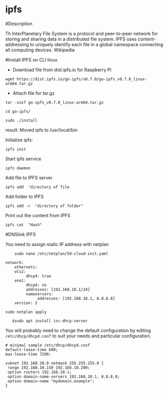 # ipfs

#Description

Th InterPlanetary File System is a protocol and peer-to-peer network for storing and sharing data in a distributed file system. IPFS uses content-addressing to uniquely identify each file in a global namespace connecting all computing devices. Wikipedia

  

#Install IPFS on CLI linux

* Download file from dist.ipfs.io for Raspberry Pi

```
wget https://dist.ipfs.io/go-ipfs/v0.7.0/go-ipfs_v0.7.0_linux-arm64.tar.gz
```
  

* Attach file for tar.gz
```
tar -xvzf go-ipfs_v0.7.0_linux-arm64.tar.gz

cd go-ipfs/

sudo ./install
```

 result: Moved ipfs to /usr/local/bin

  

Initialize ipfs:
```
ipfs init
```
Start ipfs service
```
ipfs daemon
```
  

Add file to IPFS server

```
ipfs add  "directory of file
```
  
Add folder to IPFS
```
ipfs add -r  "directory of folder"
```
  

Print out the content from IPFS

```
ipfs cat  "Hash"
```
  
#DNSlink IPFS

You need to assign static IP address with netplan
```
    sudo nano /etc/netplan/50-cloud-init.yaml
```

```
network:
    ethernets:
    wls2:
         dhcp4: true
    eno1:
         dhcp4: no
         addresses: [192.168.10.1/24]
         nameservers:
              addresses: [192.168.10.1, 8.8.8.8]
    version: 2
```
```
sudo netplan apply
```

```$sudo apt update 
   $sudo apt install isc-dhcp-server
```
You will probably need to change the default configuration by editing ```/etc/dhcp/dhcpd.conf``` to suit your needs and particular configuration.

```
# minimal sample /etc/dhcp/dhcpd.conf
default-lease-time 600;
max-lease-time 7200;

subnet 192.168.10.0 netmask 255.255.255.0 {
 range 192.168.10.150 192.168.10.200;
 option routers 192.168.10.1;
 option domain-name-servers 192.168.10.1, 8.8.8.8;
 option domain-name "mydomain.example";
}
```